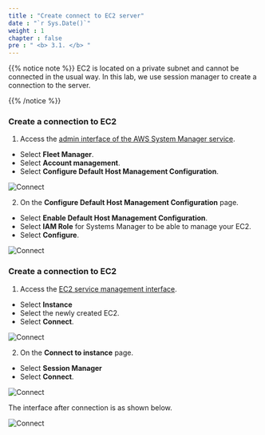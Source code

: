 ```yaml
---
title : "Create connect to EC2 server"
date : "`r Sys.Date()`"
weight : 1
chapter : false
pre : " <b> 3.1. </b> "
---
```


{{% notice note %}}
EC2 is located on a private subnet and cannot be connected in the usual way. In this lab, we use session manager to create a connection to the server.

{{% /notice %}}

### Create a connection to EC2

1. Access the [admin interface of the AWS System Manager service](https://ap-southeast-1.console.aws.amazon.com/systems-manager/home?region=ap-southeast-1).

+ Select **Fleet Manager**.
+ Select **Account management**.
+ Select **Configure Default Host Management Configuration**.

![Connect](/images/3.connect/01-connect.png)

2. On the **Configure Default Host Management Configuration** page.

+ Select **Enable Default Host Management Configuration**.
+ Select **IAM Role** for Systems Manager to be able to manage your EC2.
+ Select **Configure**.

![Connect](/images/3.connect/02-connect.png)

### Create a connection to EC2

1. Access the [EC2 service management interface](https://ap-southeast-1.console.aws.amazon.com/ec2/home?region=ap-southeast-1#Home:).
+ Select **Instance**
+ Select the newly created EC2.
+ Select **Connect**.

![Connect](/images/3.connect/03-connect.png)

2. On the **Connect to instance** page.
+ Select **Session Manager**
+ Select **Connect**.

![Connect](/images/3.connect/04-connect.png)

The interface after connection is as shown below.

![Connect](/images/3.connect/05-connect.png)